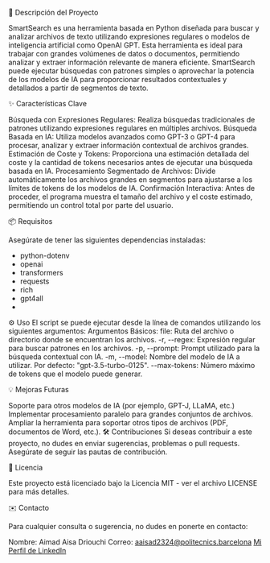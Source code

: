 📄 Descripción del Proyecto

SmartSearch es una herramienta basada en Python diseñada para buscar y analizar archivos de texto utilizando expresiones regulares o modelos de inteligencia artificial como OpenAI GPT. Esta herramienta es ideal para trabajar con grandes volúmenes de datos o documentos, permitiendo analizar y extraer información relevante de manera eficiente. SmartSearch puede ejecutar búsquedas con patrones simples o aprovechar la potencia de los modelos de IA para proporcionar resultados contextuales y detallados a partir de segmentos de texto.

✨ Características Clave

Búsqueda con Expresiones Regulares: Realiza búsquedas tradicionales de patrones utilizando expresiones regulares en múltiples archivos.
Búsqueda Basada en IA: Utiliza modelos avanzados como GPT-3 o GPT-4 para procesar, analizar y extraer información contextual de archivos grandes.
Estimación de Coste y Tokens: Proporciona una estimación detallada del coste y la cantidad de tokens necesarios antes de ejecutar una búsqueda basada en IA.
Procesamiento Segmentado de Archivos: Divide automáticamente los archivos grandes en segmentos para ajustarse a los límites de tokens de los modelos de IA.
Confirmación Interactiva: Antes de proceder, el programa muestra el tamaño del archivo y el coste estimado, permitiendo un control total por parte del usuario.

📦 Requisitos

Asegúrate de tener las siguientes dependencias instaladas:
- python-dotenv
- openai
- transformers
- requests
- rich
- gpt4all
- 
⚙️ Uso
El script se puede ejecutar desde la línea de comandos utilizando los siguientes argumentos:
Argumentos Básicos:
file: Ruta del archivo o directorio donde se encuentran los archivos.
-r, --regex: Expresión regular para buscar patrones en los archivos.
-p, --prompt: Prompt utilizado para la búsqueda contextual con IA.
-m, --model: Nombre del modelo de IA a utilizar. Por defecto: "gpt-3.5-turbo-0125".
--max-tokens: Número máximo de tokens que el modelo puede generar.

💡 Mejoras Futuras

Soporte para otros modelos de IA (por ejemplo, GPT-J, LLaMA, etc.)
Implementar procesamiento paralelo para grandes conjuntos de archivos.
Ampliar la herramienta para soportar otros tipos de archivos (PDF, documentos de Word, etc.).
🛠️ Contribuciones
Si deseas contribuir a este proyecto, no dudes en enviar sugerencias, problemas o pull requests. Asegúrate de seguir las pautas de contribución.

📜 Licencia

Este proyecto está licenciado bajo la Licencia MIT - ver el archivo LICENSE para más detalles.

✉️ Contacto

Para cualquier consulta o sugerencia, no dudes en ponerte en contacto:

Nombre: Aimad Aisa Driouchi
Correo: aaisad2324@politecnics.barcelona
[Mi Perfil de LinkedIn](https://www.linkedin.com/in/aimad-aisa-driouchi-09ab6a2b4/)
